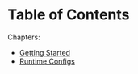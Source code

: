 # Table of Contents
Chapters:
- [Getting Started](GETTINGSTARTED.md)
- [Runtime Configs](RUNTIMECONFIGS.md)